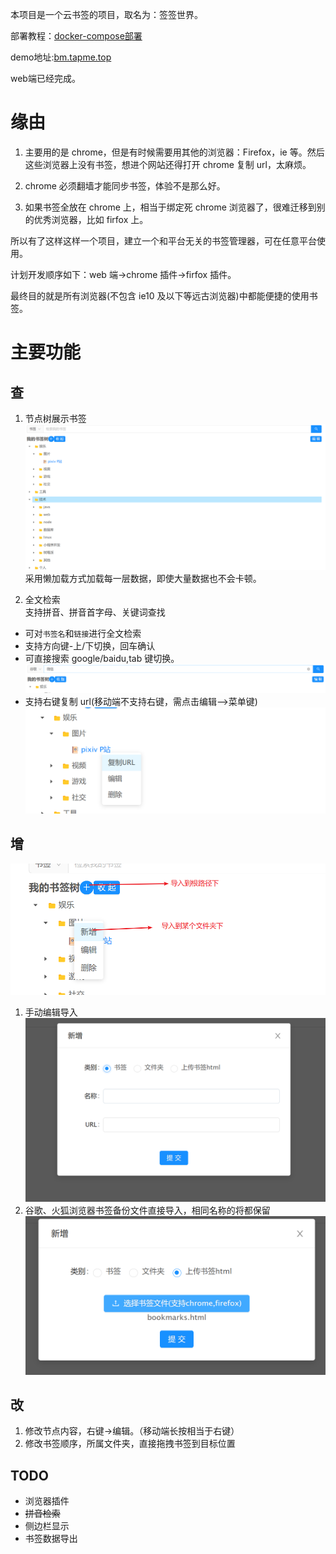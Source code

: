 本项目是一个云书签的项目，取名为：签签世界。

部署教程：[docker-compose部署](https://github.com/FleyX/bookmark/blob/master/bookMarkDocker/README.md)

demo地址:[bm.tapme.top](http://bm.tapme.top)

web端已经完成。

# 缘由

1. 主要用的是 chrome，但是有时候需要用其他的浏览器：Firefox，ie 等。然后这些浏览器上没有书签，想进个网站还得打开 chrome 复制 url，太麻烦。

2. chrome 必须翻墙才能同步书签，体验不是那么好。

3. 如果书签全放在 chrome 上，相当于绑定死 chrome 浏览器了，很难迁移到别的优秀浏览器，比如 firfox 上。

所以有了这样这样一个项目，建立一个和平台无关的书签管理器，可在任意平台使用。

计划开发顺序如下：web 端->chrome 插件->firfox 插件。

最终目的就是所有浏览器(不包含 ie10 及以下等远古浏览器)中都能便捷的使用书签。

# 主要功能

## 查

1. 节点树展示书签
   ![](https://raw.githubusercontent.com/FleyX/files/master/blogImg/20190801185846.png)
   采用懒加载方式加载每一层数据，即使大量数据也不会卡顿。

2. 全文检索<br>
    支持拼音、拼音首字母、关键词查找

- 可对`书签名`和`链接`进行全文检索
- 支持方向键-上/下切换，回车确认
- 可直接搜索 google/baidu,tab 键切换。
  ![](https://raw.githubusercontent.com/FleyX/files/master/blogImg/20190801190720.png)
- 支持右键复制 url(移动端不支持右键，需点击编辑-->菜单键)
  ![](https://raw.githubusercontent.com/FleyX/files/master/blogImg/20190801191010.png)

## 增

![](https://raw.githubusercontent.com/FleyX/files/master/blogImg/20190801191452.png)

1. 手动编辑导入
   ![](https://raw.githubusercontent.com/FleyX/files/master/blogImg/20190801191601.png)
2. 谷歌、火狐浏览器书签备份文件直接导入，相同名称的将都保留
   ![](https://raw.githubusercontent.com/FleyX/files/master/blogImg/20190801191721.png)

## 改

1. 修改节点内容，右键->编辑。（移动端长按相当于右键）
2. 修改书签顺序，所属文件夹，直接拖拽书签到目标位置

## TODO

- 浏览器插件
- ~~拼音检索~~
- 侧边栏显示
- 书签数据导出
